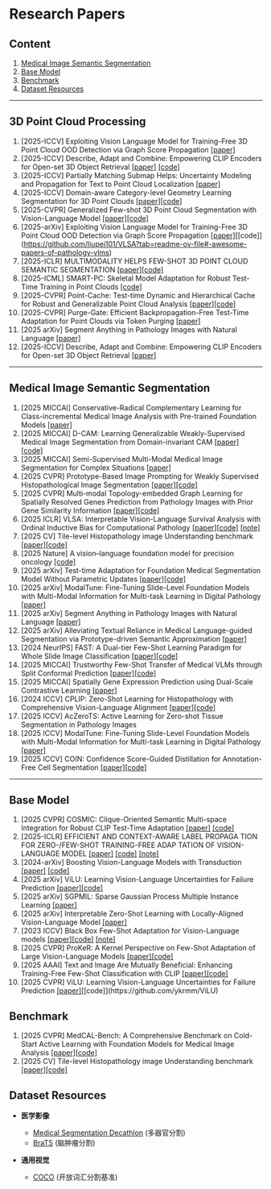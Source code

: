 # Research Papers

## Content
1. [Medical Image Semantic Segmentation](#medical-image-semantic-segmentation)
2. [Base Model](#Base-model)
3. [Benchmark](#Benchmark)
4. [Dataset Resources](#dataset-resources)

---

<a id="medical-image-semantic-segmentation"></a>
## 3D Point Cloud Processing

1. [2025-ICCV] Exploiting Vision Language Model for Training-Free 3D Point Cloud OOD Detection via Graph Score Propagation [[paper]](https://arxiv.org/pdf/2407.13768)  
2. [2025-ICCV] Describe, Adapt and Combine: Empowering CLIP Encoders for Open-set 3D Object Retrieval [[paper]](待补充) [[code]](https://github.com/JingjunYi/D-CAM)  
3. [2025-ICCV] Partially Matching Submap Helps: Uncertainty Modeling and Propagation for Text to Point Cloud Localization [[paper]](https://arxiv.org/pdf/2506.17136)   
4. [2025-ICCV] Domain-aware Category-level Geometry Learning Segmentation for 3D Point Clouds [[paper]](https://arxiv.org/pdf/2503.12068)[[code]](https://github.com/QingchenTang/PBIP?tab=readme-ov-file)  
5. [2025-CVPR] Generalized Few-shot 3D Point Cloud Segmentation with Vision-Language Model [[paper]](https://openaccess.thecvf.com/content/CVPR2025/papers/Shi_Multi-modal_Topology-embedded_Graph_Learning_for_Spatially_Resolved_Genes_Prediction_from_CVPR_2025_paper.pdf)[[code]](https://github.com/MedAIerHHL/CVPR-MIA)  
6. [2025-arXiv] Exploiting Vision Language Model for Training-Free 3D Point Cloud OOD Detection via Graph Score Propagation [[paper]](https://openreview.net/pdf?id=trj2Jq8riA)[[code]]  (https://github.com/liupei101/VLSA?tab=readme-ov-file#-awesome-papers-of-pathology-vlms)  
7. [2025-ICLR] MULTIMODALITY HELPS FEW-SHOT 3D POINT CLOUD SEMANTIC SEGMENTATION [[paper]](https://arxiv.org/pdf/2507.07860)[[code]](https://github.com/MICS-Lab/thunder)   
8. [2025-ICML] SMART-PC: Skeletal Model Adaptation for Robust Test-Time Training in Point Clouds [[code]](https://github.com/lilab-stanford/MUSK)   
9. [2025-CVPR] Point-Cache: Test-time Dynamic and Hierarchical Cache for Robust and Generalizable Point Cloud Analysis [[paper]](https://arxiv.org/pdf/2504.02008)[[code]](https://github.com/ecoxial2007/Expert-CFG)   
10. [2025-CVPR] Purge-Gate: Efficient Backpropagation-Free Test-Time Adaptation for Point Clouds via Token Purging [[paper]](https://arxiv.org/pdf/2503.17564)  
11. [2025 arXiv] Segment Anything in Pathology Images with Natural Language [[paper]](https://arxiv.org/pdf/2506.20988)  
12. [2025-ICCV] Describe, Adapt and Combine: Empowering CLIP Encoders for Open-set 3D Object Retrieval [[paper]](https://arxiv.org/pdf/2507.11055)
---














<a id="medical-image-semantic-segmentation"></a>
## Medical Image Semantic Segmentation

1. [2025 MICCAI] Conservative-Radical Complementary Learning for Class-incremental Medical Image Analysis with Pre-trained Foundation Models [[paper]](https://arxiv.org/pdf/2407.13768)  
2. [2025 MICCAI] D-CAM: Learning Generalizable Weakly-Supervised Medical Image Segmentation from Domain-invariant CAM [[paper]](待补充) [[code]](https://github.com/JingjunYi/D-CAM)  
3. [2025 MICCAI] Semi-Supervised Multi-Modal Medical Image Segmentation for Complex Situations [[paper]](https://arxiv.org/pdf/2506.17136)   
4. [2025 CVPR] Prototype-Based Image Prompting for Weakly Supervised Histopathological Image Segmentation [[paper]](https://arxiv.org/pdf/2503.12068)[[code]](https://github.com/QingchenTang/PBIP?tab=readme-ov-file)  
5. [2025 CVPR] Multi-modal Topology-embedded Graph Learning for Spatially Resolved Genes Prediction from Pathology Images with Prior Gene Similarity Information [[paper]](https://openaccess.thecvf.com/content/CVPR2025/papers/Shi_Multi-modal_Topology-embedded_Graph_Learning_for_Spatially_Resolved_Genes_Prediction_from_CVPR_2025_paper.pdf)[[code]](https://github.com/MedAIerHHL/CVPR-MIA)  
6. [2025 ICLR] VLSA: Interpretable Vision-Language Survival Analysis with Ordinal Inductive Bias for Computational Pathology [[paper]](https://openreview.net/pdf?id=trj2Jq8riA)[[code]](https://github.com/liupei101/VLSA?tab=readme-ov-file#-awesome-papers-of-pathology-vlms) [[note]](https://yuteam14.github.io/MyPaper/Note/%E7%97%85%E7%90%86%E5%9B%BE%E5%83%8F%E8%AF%86%E5%88%AB.pdf)  
7. [2025 CV] Tile-level Histopathology image Understanding benchmark [[paper]](https://arxiv.org/pdf/2507.07860)[[code]](https://github.com/MICS-Lab/thunder)    
8. [2025 Nature] A vision–language foundation model for precision oncology [[code]](https://github.com/lilab-stanford/MUSK)   
9. [2025 arXiv] Test-time Adaptation for Foundation Medical Segmentation Model Without Parametric Updates [[paper]](https://arxiv.org/pdf/2504.02008)[[code]](https://github.com/ecoxial2007/Expert-CFG)   
10. [2025 arXiv] ModalTune: Fine-Tuning Slide-Level Foundation Models with Multi-Modal Information for Multi-task Learning in Digital Pathology [[paper]](https://arxiv.org/pdf/2503.17564)  
11. [2025 arXiv] Segment Anything in Pathology Images with Natural Language [[paper]](https://arxiv.org/pdf/2506.20988)  
12. [2025 arXiv] Alleviating Textual Reliance in Medical Language-guided Segmentation via Prototype-driven Semantic Approximation [[paper]](https://arxiv.org/pdf/2507.11055)
13. [2024 NeurIPS] FAST: A Dual-tier Few-Shot Learning Paradigm for Whole Slide Image Classification [[paper]](https://proceedings.neurips.cc/paper_files/paper/2024/file/bdcdf38389d7fcefc73c4c3720217155-Paper-Conference.pdf)[[code]](https://github.com/fukexue/FAST)  
14. [2025 MICCAI] Trustworthy Few-Shot Transfer of Medical VLMs through Split Conformal Prediction [[paper]](https://arxiv.org/pdf/2506.17503)[[code]](https://github.com/jusiro/SCA-T)  
15. [2025 MICCAI] Spatially Gene Expression Prediction using Dual-Scale Contrastive Learning [[paper]](https://arxiv.org/pdf/2506.23827)  
16. [2024 ICCV] CPLIP: Zero-Shot Learning for Histopathology with Comprehensive Vision-Language Alignment [[paper]](https://openaccess.thecvf.com/content/CVPR2024/papers/Javed_CPLIP_Zero-Shot_Learning_for_Histopathology_with_Comprehensive_Vision-Language_Alignment_CVPR_2024_paper.pdf)[[code]](https://github.com/iyyakuttiiyappan/CPLIP)  
17. [2025 ICCV] AcZeroTS: Active Learning for Zero-shot Tissue Segmentation in Pathology Images  
18. [2025 ICCV] ModalTune: Fine-Tuning Slide-Level Foundation Models with Multi-Modal Information for Multi-task Learning in Digital Pathology [[paper]](https://arxiv.org/pdf/2503.17564)  
19. [2025 ICCV] COIN: Confidence Score-Guided Distillation for Annotation-Free Cell Segmentation [[paper]](https://arxiv.org/pdf/2503.11439)[[code]](https://github.com/shjo-april/COIN)  
---

<a id="clip"></a>
## Base Model

1. [2025 CVPR] COSMIC: Clique-Oriented Semantic Multi-space Integration for Robust CLIP Test-Time Adaptation [[paper]](https://arxiv.org/pdf/2503.23388) [[code]](待补充)  
2. [2025-ICLR] EFFICIENT AND CONTEXT-AWARE LABEL PROPAGA TION FOR ZERO-/FEW-SHOT TRAINING-FREE ADAP TATION OF VISION-LANGUAGE MODEL [[paper]](https://arxiv.org/pdf/2412.18303) [[code]](https://github.com/Yushu-Li/ECALP) [[note]](https://yuteam14.github.io/MyPaper/Note/%E6%96%87%E7%8C%AE%E5%AD%A6%E4%B9%A0%E7%AC%94%E8%AE%B0-3.pdf)      
3. [2024-arXiv] Boosting Vision-Language Models with Transduction [[paper]](https://arxiv.org/pdf/2406.01837) [[code]](https://github.com/MaxZanella/transduction-for-vlms)  
4. [2025 arXiv] ViLU: Learning Vision-Language Uncertainties for Failure Prediction [[paper]](https://arxiv.org/pdf/2507.07620)[[code]](https://github.com/ykrmm/ViLU)  
5. [2025 arXiv] SGPMIL: Sparse Gaussian Process Multiple Instance Learning [[paper]](https://arxiv.org/pdf/2507.08711)  
6. [2025 arXiv] Interpretable Zero-Shot Learning with Locally-Aligned Vision-Language Model [[paper]](https://arxiv.org/pdf/2506.23822)  
7. [2023 ICCV] Black Box Few-Shot Adaptation for Vision-Language models [[paper]](https://openaccess.thecvf.com/content/ICCV2023/papers/Ouali_Black_Box_Few-Shot_Adaptation_for_Vision-Language_Models_ICCV_2023_paper.pdf#page=4.97)[[code]](https://github.com/saic-fi/LFA) [[note]](https://yuteam14.github.io/MyPaper/Note/LFA%E6%96%B9%E6%B3%95.pdf)  
8. [2025 CVPR] ProKeR: A Kernel Perspective on Few-Shot Adaptation of Large Vision-Language Models [[paper]](https://arxiv.org/pdf/2501.11175)[[code]](https://github.com/ybendou/ProKeR)  
9. [2025 AAAI] Text and Image Are Mutually Beneficial: Enhancing Training-Free Few-Shot Classification with CLIP [[paper]](https://arxiv.org/pdf/2412.11375)[[code]](https://github.com/MCPathology/NH2ST)  
10. [2025 CVPR] ViLU: Learning Vision-Language Uncertainties for Failure Prediction [[paper]](https://arxiv.org/pdf/2507.07620?)[[code]](https://github.com/ykrmm/ViLU)  

<a id="clip"></a>
## Benchmark
1. [2025 CVPR] MedCAL-Bench: A Comprehensive Benchmark on Cold-Start Active Learning with Foundation Models for Medical Image Analysis [[paper]](https://arxiv.org/pdf/2508.03441)[[code]](https://github.com/HiLab-git/MedCAL-Bench)   
2. [2025 CV] Tile-level Histopathology image Understanding benchmark [[paper]](https://arxiv.org/pdf/2507.07860)[[code]](https://github.com/MICS-Lab/thunder)   

<a id="dataset-resources"></a>
## Dataset Resources

- **医学影像**  
  - [Medical Segmentation Decathlon](http://medicaldecathlon.com/) (多器官分割)  
  - [BraTS](https://www.med.upenn.edu/cbica/brats/) (脑肿瘤分割)  

- **通用视觉**  
  - [COCO](https://cocodataset.org) (开放词汇分割基准)
